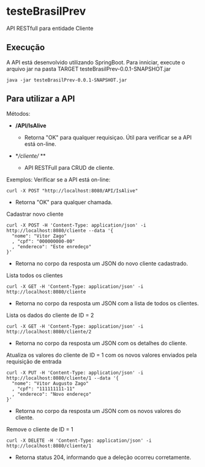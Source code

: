 # testeBrasilPrev
API RESTfull para entidade Cliente

## Execução
A API está desenvolvido utilizando SpringBoot.
Para inniciar, execute o arquivo jar na pasta TARGET testeBrasilPrev-0.0.1-SNAPSHOT.jar
```
java -jar testeBrasilPrev-0.0.1-SNAPSHOT.jar
```

## Para utilizar a API
Métodos:
 - **/API/IsAlive**
   - Retorna "OK" para qualquer requisiçao. Útil para verificar se a API está on-line.
   
 - **/cliente/* **
   - API RESTFull para CRUD de cliente.
   
Exemplos:
Verificar se a API está on-line:
```
curl -X POST "http://localhost:8080/API/IsAlive"
```
   - Retorna "OK" para qualquer chamada.
   
Cadastrar novo cliente
```
curl -X POST -H 'Content-Type: application/json' -i http://localhost:8080/cliente --data '{
  "nome": "Vitor Zago"
  , "cpf": "000000000-00"
  , "endereco": "Este enredeço"
}'
```
   - Retorna no corpo da resposta um JSON do novo cliente cadastrado.
   
Lista todos os clientes
```
curl -X GET -H 'Content-Type: application/json' -i http://localhost:8080/cliente
```
   - Retorna no corpo da resposta um JSON com a lista de todos os clientes.
   
Lista os dados do cliente de ID = 2
```
curl -X GET -H 'Content-Type: application/json' -i http://localhost:8080/cliente/2
```
   - Retorna no corpo da resposta um JSON com os detalhes do cliente.

   
Atualiza os valores do cliente de ID = 1 com os novos valores enviados pela requisição de entrada
```
curl -X PUT -H 'Content-Type: application/json' -i http://localhost:8080/cliente/1 --data '{
  "nome": "Vitor Augusto Zago"
  , "cpf": "111111111-11"
  , "endereco": "Novo endereço"
}'
```
   - Retorna no corpo da resposta um JSON com os novos valores do cliente.
   
Remove o cliente de ID = 1 
```
curl -X DELETE -H 'Content-Type: application/json' -i http://localhost:8080/cliente/1
```
   - Retorna status 204, informando que a deleção ocorreu corretamente.


